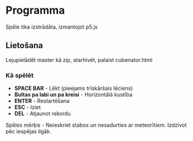 # Programma
Spēle tika izstrādāta, izmantojot p5.js

## Lietošana

Lejupielādēt master kā zip, atarhivēt, palaist cubenator.html

### Kā spēlēt
- **SPACE BAR** - Lēkt (pieejams trīskāršais lēciens)
- **Bultas pa labi un pa kreisi** - Horizontālā kustība
- **ENTER** - Restartēšana
- **ESC** - Iziet
- **DEL** - Atjaunot rekordu

Spēles mērķis - Neieskriet stabos un nesadurties ar meteorītiem. Izdzīvot pēc iespējas ilgāk.
